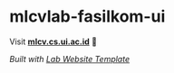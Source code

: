 
# mlcvlab-fasilkom-ui
<!--DESCRIPTION=An engaging 1-3 sentence description of your lab.'s Website -->

Visit **[mlcv.cs.ui.ac.id](http://mlcv.cs.ui.ac.id)** 🚀

_Built with [Lab Website Template](https://greene-lab.gitbook.io/lab-website-template-docs)_
